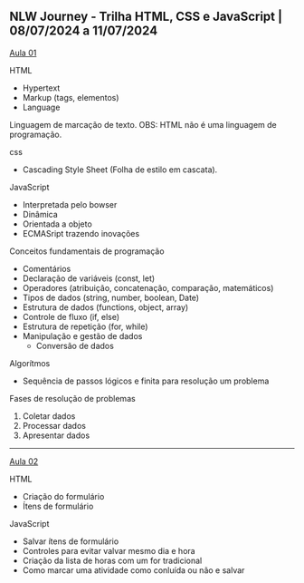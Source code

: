NLW Journey - Trilha HTML, CSS e JavaScript | 08/07/2024 a 11/07/2024
-------------------
[Aula 01](aula-01/)

HTML
 - Hypertext
 - Markup (tags, elementos)
 - Language

 Linguagem de marcação de texto.
 OBS: HTML não é uma linguagem de programação.

 css
 - Cascading Style Sheet (Folha de estilo em cascata).

 JavaScript
 - Interpretada pelo bowser
 - Dinâmica
 - Orientada a objeto
 - ECMASript trazendo inovações

 Conceitos fundamentais de programação
 - Comentários
 - Declaração de variáveis (const, let)
 - Operadores (atribuição, concatenação, comparação, matemáticos)
 - Tipos de dados (string, number, boolean, Date)
 - Estrutura de dados (functions, object, array)
 - Controle de fluxo (if, else)
 - Estrutura de repetição (for, while)
 - Manipulação e gestão de dados
    - Conversão de dados

Algorítmos
 - Sequência de passos lógicos e finita para resolução um problema

Fases de resolução de problemas
01. Coletar dados
02. Processar dados
03. Apresentar dados

-------------------
[Aula 02](aula-02/)

HTML
 - Criação do formulário
 - Ítens de formulário

JavaScript
 - Salvar ítens de formulário
 - Controles para evitar valvar mesmo dia e hora
 - Criação da lista de horas com um for tradicional
 - Como marcar uma atividade como conluída ou não e salvar
